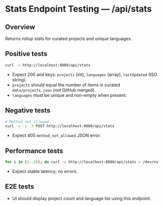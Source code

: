 # Stats Endpoint Testing — /api/stats

## Overview
Returns rollup stats for curated projects and unique languages.

## Positive tests
```bash
curl -s http://localhost:8080/api/stats
```
- Expect 200 and keys: `projects` (int), `languages` (array), `lastUpdated` (ISO string).
- `projects` should equal the number of items in curated `data/projects.json` (not GitHub merged).
- `languages` must be unique and non-empty when present.

## Negative tests
```bash
# Method not allowed
curl -s -i -X POST http://localhost:8080/api/stats
```
- Expect 405 `method_not_allowed` JSON error.

## Performance tests
```bash
for i in {1..20}; do curl -s http://localhost:8080/api/stats > /dev/null; done
```
- Expect stable latency; no errors.

## E2E tests
- UI should display project count and language list using this endpoint.
